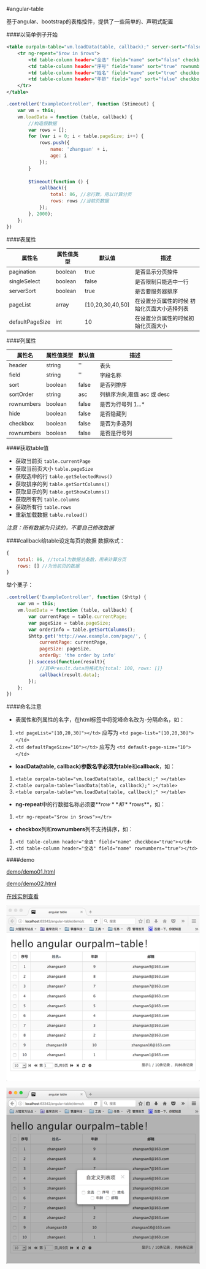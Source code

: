 #angular-table

基于angular、bootstrap的表格控件，提供了一些简单的、声明式配置

####以简单例子开始
```xml
<table ourpalm-table="vm.loadData(table, callback);" server-sort="false" pagination="true" single-select="false" page-list="[10, 30, 50, 100]" default-page-size="10" class="table table-bordered table-striped table-hover text-center">
    <tr ng-repeat="$row in $rows">
        <td table-column header="全选" field="name" sort="false" checkbox="true" sort-order="asc" style="width:30px;"></td>
        <td table-column header="序号" field="name" sort="true" rownumbers="true" sort-order="asc" hide="true" style="width:40px;"></td>
        <td table-column header="姓名" field="name" sort="true" checkbox="false" sort-order="asc">{{$row.name}}</td>
        <td table-column header="年龄" field="age" sort="false" checkbox="false" sort-order="desc">{{$row.age}}</td>
    </tr>
</table>
```

```js
.controller('ExampleController', function ($timeout) {
    var vm = this;
    vm.loadData = function (table, callback) {
    	//构造假数据
        var rows = [];
        for (var i = 0; i < table.pageSize; i++) {
            rows.push({
                name: 'zhangsan' + i,
                age: i
            });
        }

        $timeout(function () {
            callback({
                total: 86, //总行数，用以计算分页
                rows: rows //当前页数据
            });
        }, 2000);
    };
})
```




####表属性

|	属性名				  |	 属性值类型 		  | 	   默认值 	   |		描述 					|
|-------------------------|-------------------|--------------------|-----------------------------|
|	pagination     		  |     boolean   	  |		true		   |	是否显示分页控件		|
|	singleSelect    	  |     boolean   	  |		false		   |	是否限制只能选中一行			|
|	serverSort     		  |     boolean   	  |		true	   	   |	是否要服务器排序		|
|	pageList     		  |     array 		  |	[10,20,30,40,50]   |	在设置分页属性的时候 初始化页面大小选择列表		|
|	defaultPageSize       |     int   		  |		10			   |	在设置分页属性的时候初始化页面大小	|




####列属性

|	属性名				  |	 属性值类型 		 | 	   默认值 		   |		描述 					|
|-------------------------|-------------------|--------------------|-----------------------------|
|	header     		 	  |     string   	  |		''			   |	表头					   |
|	field		    	  |     string   	  |		''			   |	字段名称		      	  |
|	sort	     		  |     boolean   	  |		false	   	   |	是否列排序				 |
|	sortOrder     		  |     string 		  |		asc			   |	列排序方向,取值 asc 或 desc	|
|	rownumbers		      |     boolean		  |		false		   |	是否为行号列 1...*				|
|	hide			      |     boolean		  |		false		   |	是否隐藏列				|
|	checkbox		      |     boolean		  |		false		   |	是否为多选列				|
|	rownumbers		      |     boolean		  |		false		   |	是否是行号列				|




####获取table值
* 获取当前页 `table.currentPage`
* 获取当前页大小 `table.pageSize`
* 获取选中的行 `table.getSelectedRows()`
* 获取排序的列 `table.getSortColumns()`
* 获取显示的列 `table.getShowColumns()`
* 获取所有列 `table.columns`
* 获取所有行 `table.rows`
* 重新加载数据 `table.reload()`

*注意：所有数据为只读的，不要自己修改数据*



####callback给table设定每页的数据
数据格式：
```js
{
    total: 86, //total为数据总条数，用来计算分页
    rows: [] //为当前页的数据
}
```
举个栗子：
```js
.controller('ExampleController', function ($http) {
    var vm = this;
    vm.loadData = function (table, callback) {
    	var currentPage = table.currentPage;
        var pageSize = table.pageSize;
        var orderInfo = table.getSortColumns();
        $http.get('http://www.example.com/page/', {
        	currentPage: currentPage,
            pageSize: pageSize,
            orderBy: 'the order by info'
        }).success(function(result){
        	//其中result.data的格式为{total: 100, rows: []}
        	callback(result.data);
        });
    };
})
```



####命名注意

* 表属性和列属性的名字，在html标签中将驼峰命名改为-分隔命名，如：
 1. `<td pageList="[10,20,30]"></td>` 应写为 `<td page-list="[10,20,30]"></td>`
 2. `<td defaultPageSize="10"></td>` 应写为 `<td default-page-size="10"></td>`

* **loadData(table, callback)**参数名字必须为**table**和**callback**，如：
 1. `<table ourpalm-table="vm.loadData(table, callback);" ></table>`
 2. `<table ourpalm-table="loadData(table, callback);" ></table>`
 3. `<table ourpalm-table="vm.loadData(table, callback);" ></table>`

* **ng-repeat**中的行数据名称必须要**$row**和**$rows**，如：
 1. `<tr ng-repeat="$row in $rows"></tr>`

* **checkbox**列和**rownumbers**列不支持排序，如：
 1. `<td table-column header="全选" field="name" checkbox="true"></td>`
 2. `<td table-column header="全选" field="name" rownumbers="true"></td>`



####demo

[demo/demo01.html](./demo/demo01.html)

[demo/demo02.html](./demo/demo02.html)

[在线实例查看](http://runjs.cn/detail/nwygfmro)

![demo01.png](./img/demo01.png)

![demo01.png](./img/demo02.png)
